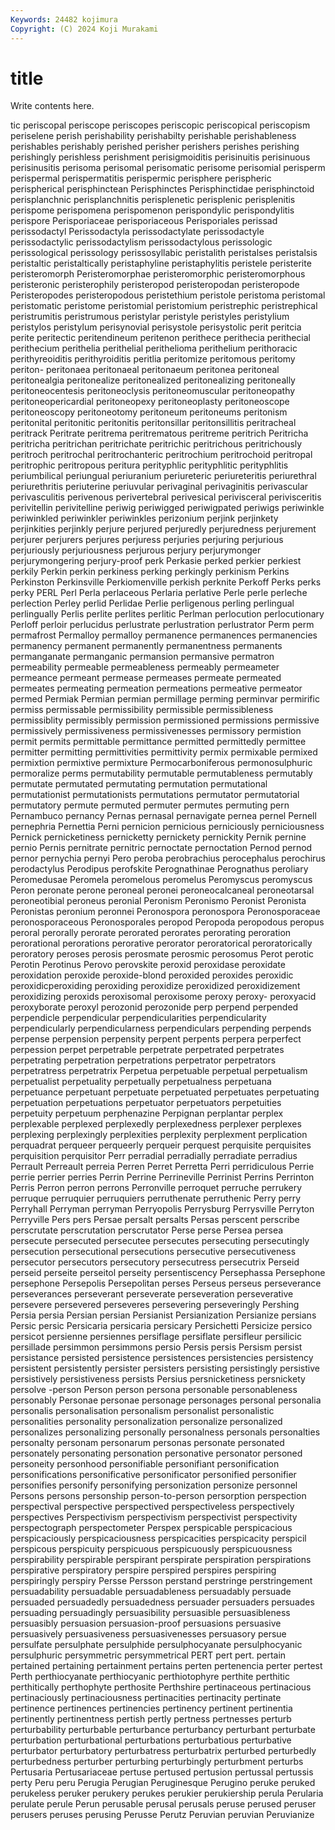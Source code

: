 ```yaml
---
Keywords: 24482 kojimura
Copyright: (C) 2024 Koji Murakami
---
```


# title

Write contents here.



tic periscopal periscope periscopes periscopic periscopical periscopism periselene
perish perishability perishabilty perishable perishableness perishables perishably perished perisher perishers
perishes perishing perishingly perishless perishment perisigmoiditis perisinuitis perisinuous perisinusitis perisoma
perisomal perisomatic perisome perisomial perisperm perispermal perispermatitis perispermic perisphere perispheric
perispherical perisphinctean Perisphinctes Perisphinctidae perisphinctoid perisplanchnic perisplanchnitis perisplenetic perisplenic perisplenitis
perispome perispomena perispomenon perispondylic perispondylitis perispore Perisporiaceae perisporiaceous Perisporiales perissad
perissodactyl Perissodactyla perissodactylate perissodactyle perissodactylic perissodactylism perissodactylous perissologic perissological perissology
perissosyllabic peristalith peristalses peristalsis peristaltic peristaltically peristaphyline peristaphylitis peristele peristerite
peristeromorph Peristeromorphae peristeromorphic peristeromorphous peristeronic peristerophily peristeropod peristeropodan peristeropode Peristeropodes
peristeropodous peristethium peristole peristoma peristomal peristomatic peristome peristomial peristomium peristrephic
peristrephical peristrumitis peristrumous peristylar peristyle peristyles peristylium peristylos peristylum perisynovial
perisystole perisystolic perit peritcia perite peritectic peritendineum peritenon perithece perithecia
perithecial perithecium perithelia perithelial perithelioma perithelium perithoracic perithyreoiditis perithyroiditis peritlia
peritomize peritomous peritomy periton- peritonaea peritonaeal peritonaeum peritonea peritoneal peritonealgia
peritonealize peritonealized peritonealizing peritoneally peritoneocentesis peritoneoclysis peritoneomuscular peritoneopathy peritoneopericardial peritoneopexy
peritoneoplasty peritoneoscope peritoneoscopy peritoneotomy peritoneum peritoneums peritonism peritonital peritonitic peritonitis
peritonsillar peritonsillitis peritracheal peritrack Peritrate peritrema peritrematous peritreme peritrich Peritricha
peritricha peritrichan peritrichate peritrichic peritrichous peritrichously peritroch peritrochal peritrochanteric peritrochium
peritrochoid peritropal peritrophic peritropous peritura perityphlic perityphlitic perityphlitis periumbilical periungual
periuranium periureteric periureteritis periurethral periurethritis periuterine periuvular perivaginal perivaginitis perivascular
perivasculitis perivenous perivertebral perivesical perivisceral perivisceritis perivitellin perivitelline periwig periwigged
periwigpated periwigs periwinkle periwinkled periwinkler periwinkles perizonium perjink perjinkety perjinkities
perjinkly perjure perjured perjuredly perjuredness perjurement perjurer perjurers perjures perjuress
perjuries perjuring perjurious perjuriously perjuriousness perjurous perjury perjurymonger perjurymongering perjury-proof
perk Perkasie perked perkier perkiest perkily Perkin perkin perkiness perking
perkingly perkinism Perkins Perkinston Perkinsville Perkiomenville perkish perknite Perkoff Perks
perks perky PERL Perl Perla perlaceous Perlaria perlative Perle perle
perleche perlection Perley perlid Perlidae Perlie perligenous perling perlingual perlingually
Perlis perlite perlites perlitic Perlman perlocution perlocutionary Perloff perloir perlucidus
perlustrate perlustration perlustrator Perm perm permafrost Permalloy permalloy permanence permanences
permanencies permanency permanent permanently permanentness permanents permanganate permanganic permansion permansive
permatron permeability permeable permeableness permeably permeameter permeance permeant permease permeases
permeate permeated permeates permeating permeation permeations permeative permeator permed Permiak
Permian permian permillage perming perminvar permirific permiss permissable permissibility permissible
permissibleness permissiblity permissibly permission permissioned permissions permissive permissively permissiveness permissivenesses
permissory permistion permit permits permittable permittance permitted permittedly permittee permitter
permitting permittivities permittivity permix permixable permixed permixtion permixtive permixture Permocarboniferous
permonosulphuric permoralize perms permutability permutable permutableness permutably permutate permutated permutating
permutation permutational permutationist permutationists permutations permutator permutatorial permutatory permute permuted
permuter permutes permuting pern Pernambuco pernancy Pernas pernasal pernavigate pernea
pernel Pernell pernephria Pernettia Perni pernicion pernicious perniciously perniciousness Pernick
pernicketiness pernicketty pernickety pernickity Pernik pernine pernio Pernis pernitrate pernitric
pernoctate pernoctation Pernod pernod pernor pernychia pernyi Pero peroba perobrachius
perocephalus perochirus perodactylus Perodipus perofskite Perognathinae Perognathus peroliary Peromedusae Peromela
peromelous peromelus Peromyscus peromyscus Peron peronate perone peroneal peronei peroneocalcaneal
peroneotarsal peroneotibial peroneus peronial Peronism Peronismo Peronist Peronista Peronistas peronium
peronnei Peronospora peronospora Peronosporaceae peronosporaceous Peronosporales peropod Peropoda peropodous peropus
peroral perorally perorate perorated perorates perorating peroration perorational perorations perorative
perorator peroratorical peroratorically peroratory peroses perosis perosmate perosmic perosomus Perot
perotic Perotin Perotinus Perovo perovskite peroxid peroxidase peroxidate peroxidation peroxide
peroxide-blond peroxided peroxides peroxidic peroxidicperoxiding peroxiding peroxidize peroxidized peroxidizement peroxidizing
peroxids peroxisomal peroxisome peroxy peroxy- peroxyacid peroxyborate peroxyl perozonid perozonide
perp perpend perpended perpendicle perpendicular perpendicularities perpendicularity perpendicularly perpendicularness perpendiculars
perpending perpends perpense perpension perpensity perpent perpents perpera perperfect perpession
perpet perpetrable perpetrate perpetrated perpetrates perpetrating perpetration perpetrations perpetrator perpetrators
perpetratress perpetratrix Perpetua perpetuable perpetual perpetualism perpetualist perpetuality perpetually perpetualness
perpetuana perpetuance perpetuant perpetuate perpetuated perpetuates perpetuating perpetuation perpetuations perpetuator
perpetuators perpetuities perpetuity perpetuum perphenazine Perpignan perplantar perplex perplexable perplexed
perplexedly perplexedness perplexer perplexes perplexing perplexingly perplexities perplexity perplexment perplication
perquadrat perqueer perqueerly perqueir perquest perquisite perquisites perquisition perquisitor Perr
perradial perradially perradiate perradius Perrault Perreault perreia Perren Perret Perretta
Perri perridiculous Perrie perrie perrier perries Perrin Perrine Perrineville Perrinist
Perrins Perrinton Perris Perron perron perrons Perronville perroquet perruche perrukery
perruque perruquier perruquiers perruthenate perruthenic Perry perry Perryhall Perryman perryman
Perryopolis Perrysburg Perrysville Perryton Perryville Pers pers Persae persalt persalts
Persas perscent perscribe perscrutate perscrutation perscrutator Perse perse Persea persea
persecute persecuted persecutee persecutes persecuting persecutingly persecution persecutional persecutions persecutive
persecutiveness persecutor persecutors persecutory persecutress persecutrix Perseid perseid perseite perseitol
perseity persentiscency Persephassa Persephone persephone Persepolis Persepolitan perses Perseus perseus
perseverance perseverances perseverant perseverate perseveration perseverative persevere persevered perseveres persevering
perseveringly Pershing Persia persia Persian persian Persianist Persianization Persianize persians
Persic persic Persicaria persicaria persicary Persichetti Persicize persico persicot persienne
persiennes persiflage persiflate persifleur persilicic persillade persimmon persimmons persio Persis
persis Persism persist persistance persisted persistence persistences persistencies persistency persistent
persistently persister persisters persisting persistingly persistive persistively persistiveness persists Persius
persnicketiness persnickety persolve -person Person person persona personable personableness personably
Personae personae personage personages personal personalia personalis personalisation personalism personalist
personalistic personalities personality personalization personalize personalized personalizes personalizing personally personalness
personals personalties personalty personam personarum personas personate personated personately personating
personation personative personator personed personeity personhood personifiable personifiant personification personifications
personificative personificator personified personifier personifies personify personifying personization personize personnel
Persons persons personship person-to-person persorption perspection perspectival perspective perspectived perspectiveless
perspectively perspectives Perspectivism perspectivism perspectivist perspectivity perspectograph perspectometer Perspex perspicable
perspicacious perspicaciously perspicaciousness perspicacities perspicacity perspicil perspicous perspicuity perspicuous perspicuously
perspicuousness perspirability perspirable perspirant perspirate perspiration perspirations perspirative perspiratory perspire
perspired perspires perspiring perspiringly perspiry Persse Persson perstand perstringe perstringement
persuadability persuadable persuadableness persuadably persuade persuaded persuadedly persuadedness persuader persuaders
persuades persuading persuadingly persuasibility persuasible persuasibleness persuasibly persuasion persuasion-proof persuasions
persuasive persuasively persuasiveness persuasivenesses persuasory persue persulfate persulphate persulphide persulphocyanate
persulphocyanic persulphuric persymmetric persymmetrical PERT pert pert. pertain pertained pertaining
pertainment pertains perten pertenencia perter pertest Perth perthiocyanate perthiocyanic perthiotophyre
perthite perthitic perthitically perthophyte perthosite Perthshire pertinaceous pertinacious pertinaciously pertinaciousness
pertinacities pertinacity pertinate pertinence pertinences pertinencies pertinency pertinent pertinentia pertinently
pertinentness pertish pertly pertness pertnesses perturb perturbability perturbable perturbance perturbancy
perturbant perturbate perturbation perturbational perturbations perturbatious perturbative perturbator perturbatory perturbatress
perturbatrix perturbed perturbedly perturbedness perturber perturbing perturbingly perturbment perturbs Pertusaria
Pertusariaceae pertuse pertused pertusion pertussal pertussis perty Peru peru Perugia
Perugian Peruginesque Perugino peruke peruked perukeless peruker perukery perukes perukier
perukiership perula Perularia perulate perule Perun perusable perusal perusals peruse
perused peruser perusers peruses perusing Perusse Perutz Peruvian peruvian Peruvianize
